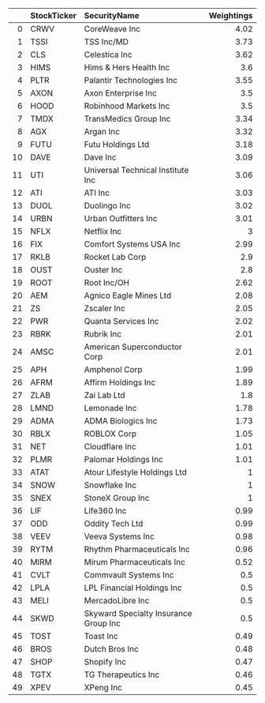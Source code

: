 |    | StockTicker   | SecurityName                          |   Weightings |
|---:|:--------------|:--------------------------------------|-------------:|
|  0 | CRWV          | CoreWeave Inc                         |         4.02 |
|  1 | TSSI          | TSS Inc/MD                            |         3.73 |
|  2 | CLS           | Celestica Inc                         |         3.62 |
|  3 | HIMS          | Hims & Hers Health Inc                |         3.6  |
|  4 | PLTR          | Palantir Technologies Inc             |         3.55 |
|  5 | AXON          | Axon Enterprise Inc                   |         3.5  |
|  6 | HOOD          | Robinhood Markets Inc                 |         3.5  |
|  7 | TMDX          | TransMedics Group Inc                 |         3.34 |
|  8 | AGX           | Argan Inc                             |         3.32 |
|  9 | FUTU          | Futu Holdings Ltd                     |         3.18 |
| 10 | DAVE          | Dave Inc                              |         3.09 |
| 11 | UTI           | Universal Technical Institute Inc     |         3.06 |
| 12 | ATI           | ATI Inc                               |         3.03 |
| 13 | DUOL          | Duolingo Inc                          |         3.02 |
| 14 | URBN          | Urban Outfitters Inc                  |         3.01 |
| 15 | NFLX          | Netflix Inc                           |         3    |
| 16 | FIX           | Comfort Systems USA Inc               |         2.99 |
| 17 | RKLB          | Rocket Lab Corp                       |         2.9  |
| 18 | OUST          | Ouster Inc                            |         2.8  |
| 19 | ROOT          | Root Inc/OH                           |         2.62 |
| 20 | AEM           | Agnico Eagle Mines Ltd                |         2.08 |
| 21 | ZS            | Zscaler Inc                           |         2.05 |
| 22 | PWR           | Quanta Services Inc                   |         2.02 |
| 23 | RBRK          | Rubrik Inc                            |         2.01 |
| 24 | AMSC          | American Superconductor Corp          |         2.01 |
| 25 | APH           | Amphenol Corp                         |         1.99 |
| 26 | AFRM          | Affirm Holdings Inc                   |         1.89 |
| 27 | ZLAB          | Zai Lab Ltd                           |         1.8  |
| 28 | LMND          | Lemonade Inc                          |         1.78 |
| 29 | ADMA          | ADMA Biologics Inc                    |         1.73 |
| 30 | RBLX          | ROBLOX Corp                           |         1.05 |
| 31 | NET           | Cloudflare Inc                        |         1.01 |
| 32 | PLMR          | Palomar Holdings Inc                  |         1.01 |
| 33 | ATAT          | Atour Lifestyle Holdings Ltd          |         1    |
| 34 | SNOW          | Snowflake Inc                         |         1    |
| 35 | SNEX          | StoneX Group Inc                      |         1    |
| 36 | LIF           | Life360 Inc                           |         0.99 |
| 37 | ODD           | Oddity Tech Ltd                       |         0.99 |
| 38 | VEEV          | Veeva Systems Inc                     |         0.98 |
| 39 | RYTM          | Rhythm Pharmaceuticals Inc            |         0.96 |
| 40 | MIRM          | Mirum Pharmaceuticals Inc             |         0.52 |
| 41 | CVLT          | Commvault Systems Inc                 |         0.5  |
| 42 | LPLA          | LPL Financial Holdings Inc            |         0.5  |
| 43 | MELI          | MercadoLibre Inc                      |         0.5  |
| 44 | SKWD          | Skyward Specialty Insurance Group Inc |         0.5  |
| 45 | TOST          | Toast Inc                             |         0.49 |
| 46 | BROS          | Dutch Bros Inc                        |         0.48 |
| 47 | SHOP          | Shopify Inc                           |         0.47 |
| 48 | TGTX          | TG Therapeutics Inc                   |         0.46 |
| 49 | XPEV          | XPeng Inc                             |         0.45 |